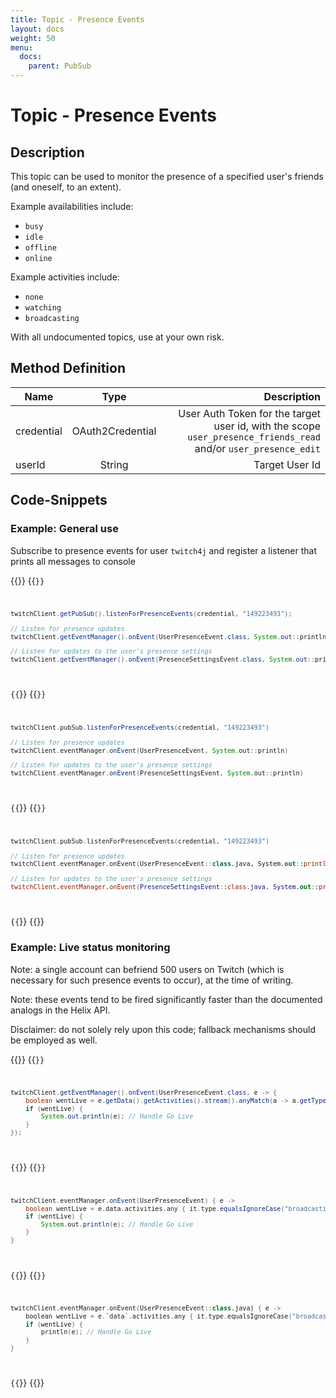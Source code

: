 ```yaml
---
title: Topic - Presence Events
layout: docs
weight: 50
menu: 
  docs:
    parent: PubSub
---
```


# Topic - Presence Events

## Description

This topic can be used to monitor the presence of a specified user's friends (and oneself, to an extent).

Example availabilities include:
* `busy`
* `idle`
* `offline`
* `online`

Example activities include:
* `none`
* `watching`
* `broadcasting`

With all undocumented topics, use at your own risk.

## Method Definition

| Name		  | Type	  | Description  |
| ------------- |:---------:| -----------------:|
| credential | OAuth2Credential | User Auth Token for the target user id, with the scope `user_presence_friends_read` and/or `user_presence_edit` |
| userId | String | Target User Id |

## Code-Snippets

### Example: General use

Subscribe to presence events for user `twitch4j` and register a listener that prints all messages to console

{{<codeblocks>}}
{{<code Java>}}
```java
twitchClient.getPubSub().listenForPresenceEvents(credential, "149223493");

// Listen for presence updates
twitchClient.getEventManager().onEvent(UserPresenceEvent.class, System.out::println);

// Listen for updates to the user's presence settings
twitchClient.getEventManager().onEvent(PresenceSettingsEvent.class, System.out::println);
```
{{</code>}}
{{<code Groovy>}}
```groovy
twitchClient.pubSub.listenForPresenceEvents(credential, "149223493")

// Listen for presence updates
twitchClient.eventManager.onEvent(UserPresenceEvent, System.out::println)

// Listen for updates to the user's presence settings
twitchClient.eventManager.onEvent(PresenceSettingsEvent, System.out::println)
```
{{</code>}}
{{<code Kotlin>}}
```kotlin
twitchClient.pubSub.listenForPresenceEvents(credential, "149223493")

// Listen for presence updates
twitchClient.eventManager.onEvent(UserPresenceEvent::class.java, System.out::println)

// Listen for updates to the user's presence settings
twitchClient.eventManager.onEvent(PresenceSettingsEvent::class.java, System.out::println)
```
{{</code>}}
{{</codeblocks>}}

### Example: Live status monitoring

Note: a single account can befriend 500 users on Twitch (which is necessary for such presence events to occur), at the time of writing.

Note: these events tend to be fired significantly faster than the documented analogs in the Helix API.

Disclaimer: do not solely rely upon this code; fallback mechanisms should be employed as well.

{{<codeblocks>}}
{{<code Java>}}
```java
twitchClient.getEventManager().onEvent(UserPresenceEvent.class, e -> {
	boolean wentLive = e.getData().getActivities().stream().anyMatch(a -> a.getType().equalsIgnoreCase("broadcasting"));
	if (wentLive) {
		System.out.println(e); // Handle Go Live
	}
});
```
{{</code>}}
{{<code Groovy>}}
```groovy
twitchClient.eventManager.onEvent(UserPresenceEvent) { e ->
	boolean wentLive = e.data.activities.any { it.type.equalsIgnoreCase("broadcasting") }
	if (wentLive) {
		System.out.println(e); // Handle Go Live
	}
}
```
{{</code>}}
{{<code Kotlin>}}
```kotlin
twitchClient.eventManager.onEvent(UserPresenceEvent::class.java) { e ->
	boolean wentLive = e.`data`.activities.any { it.type.equalsIgnoreCase("broadcasting") }
	if (wentLive) {
		println(e); // Handle Go Live
	}
}
```
{{</code>}}
{{</codeblocks>}}
